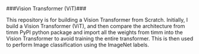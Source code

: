 ###Vision Transformer (ViT)###

This repository is for building a Vision Transformer from Scratch. Initially, I build a Vision Transformer (ViT), and then compare the architecture from timm PyPI python package and import all the weights from timm into the Vision Transformer to avoid training the entire transformer. This is then used to perform Image classification using the ImageNet labels.
